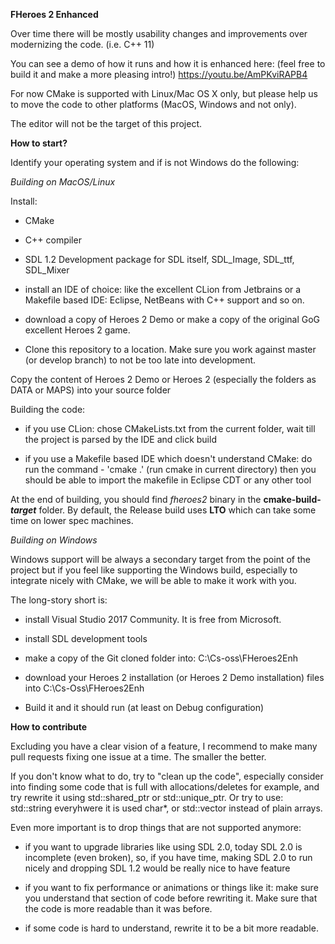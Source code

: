 **FHeroes 2 Enhanced**

Over time there will be mostly usability changes and improvements over modernizing the code. (i.e. C++ 11)

You can see a demo of how it runs and how it is enhanced here: (feel free to build it and make a more pleasing intro!)
https://youtu.be/AmPKviRAPB4

For now CMake is supported with Linux/Mac OS X only, but please help us to move the code to other platforms (MacOS, Windows and not only).

The editor will not be the target of this project.

**How to start?**

Identify your operating system and if is not Windows do the following: 

*Building on MacOS/Linux*


Install: 
- CMake

- C++ compiler

- SDL 1.2 Development package for SDL itself, SDL_Image, SDL_ttf, SDL_Mixer

- install an IDE of choice: like the excellent CLion from Jetbrains or 
a Makefile based IDE: Eclipse, NetBeans with C++ support and so on.

- download a copy of Heroes 2 Demo or make a copy of the original GoG excellent
Heroes 2 game.

- Clone this repository to a location. Make sure you work against master 
(or develop branch) to not be too late into development.

Copy the content of Heroes 2 Demo or Heroes 2 (especially the folders as DATA or MAPS)
into your source folder


Building the code:

- if you use CLion: chose CMakeLists.txt from the current folder, wait till the 
project is parsed by the IDE and click build

- if you use a Makefile based IDE which doesn't understand CMake: do run the command - 'cmake .' 
(run cmake in current directory) then you should be able to import the makefile in Eclipse CDT 
or any other tool

At the end of building, you should find *fheroes2* binary in the **cmake-build-*target*** folder. 
By default, the Release build uses **LTO** which can take some time on lower spec machines.


*Building on Windows*

Windows support will be always a secondary target from the point of the 
project but if you feel like supporting the Windows build, especially to integrate nicely 
with CMake, we will be able to make it work with you.

The long-story short is:

- install Visual Studio 2017 Community. It is free from Microsoft.

- install SDL development tools

- make a copy of the Git cloned folder into: C:\Cs-oss\FHeroes2Enh

- download your Heroes 2 installation (or Heroes 2 Demo installation) files into
C:\Cs-Oss\FHeroes2Enh

- Build it and it should run (at least on Debug configuration)

**How to contribute**

Excluding you have a clear vision of a feature, I recommend to make many pull requests
fixing one issue at a time. The smaller the better. 

If you don't know what to do, try to "clean up the code", especially consider 
into finding some code that is full with allocations/deletes for example, and try
rewrite it using std::shared_ptr or std::unique_ptr. Or try to use: std::string 
everyhwere it is used char*, or std::vector instead of plain arrays.

Even more important is to drop things that are not supported anymore:
- if you want to upgrade libraries like using SDL 2.0, today SDL 2.0 is 
incomplete (even broken), so, if you have time, making SDL 2.0 to run nicely 
and dropping SDL 1.2 would be really nice to have feature

- if you want to fix performance or animations or things like it: 
make sure you understand that section of code before rewriting it. Make 
sure that the code is more readable than it was before.

- if some code is hard to understand, rewrite it to be a bit more readable.
